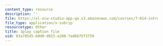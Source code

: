 ```yaml
---
content_type: resource
description: ''
file: https://ol-ocw-studio-app-qa.s3.amazonaws.com/courses/7-014-introductory-biology-spring-2005/83a785d5b0d0d015a2887ad6b75f3759_eiDX9dw866E.srt
file_type: application/x-subrip
resourcetype: Other
title: 3play caption file
uid: 83a785d5-b0d0-d015-a288-7ad6b75f3759
---
```


